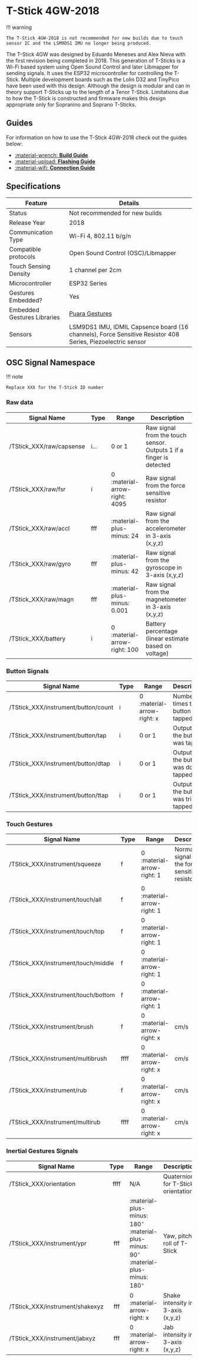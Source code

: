 # T-Stick 4GW-2018

!!! warning

    The T-Stick 4GW-2018 is not recommended for new builds due to touch sensor IC and the LSM9DS1 IMU no longer being produced.

The T-Stick 4GW was designed by Eduardo Meneses and Alex Nieva with the first revision being completed in 2018. This generation of T-Sticks is a Wi-Fi based system using Open Sound Control and later Libmapper for sending signals. It uses the ESP32 microcontroller for controlling the T-Stick. Multiple development boards such as the Lolin D32 and TinyPico have been used with this design. Although the design is modular and can in theory support T-Sticks up to the length of a Tenor T-Stick. Limitations due to how the T-Stick is constructed and firmware makes this design appropriate only for Sopranino and Soprano T-Sticks.

## Guides
For information on how to use the T-Stick 4GW-2018 check out the guides below:
<div class="grid cards" markdown>

- [:material-wrench: __Build Guide__](./build-guide-2018.md)
- [:material-upload: __Flashing Guide__](./flashing-guide.md)
- [:material-wifi: __Connection Guide__](./connection-guide.md)

</div>

## Specifications
| Feature                     | Details                                                                                                     |
|-----------------------------|-------------------------------------------------------------------------------------------------------------|
| Status                      | Not recommended for new builds                                                                              |
| Release Year                | 2018                                                                                                        |
| Communication Type          | Wi-Fi 4, 802.11 b/g/n                                                                                       |
| Compatible protocols        | Open Sound Control (OSC)/Libmapper                                                                          |
| Touch Sensing Density       | 1 channel per 2cm                                                                                           |
| Microcontroller             | ESP32 Series                                                                                                |
| Gestures Embedded?          | Yes                                                                                                         |
| Embedded Gestures Libraries | [Puara Gestures](../../engineering/gestures.md)                                                             |
| Sensors                     | LSM9DS1 IMU, IDMIL Capsence board (16 channels), Force Sensitive Resistor 408 Series, Piezoelectric sensor  |

## OSC Signal Namespace

!!! note

    Replace XXX for the T-Stick ID number

### Raw data
| Signal Name              | Type | Range                         | Description                                                         |
|--------------------------|:-----|-------------------------------|---------------------------------------------------------------------|
| /TStick_XXX/raw/capsense | i... | 0 or 1                        | Raw signal from the touch sensor. Outputs 1 if a finger is detected |
| /TStick_XXX/raw/fsr      | i    | 0 :material-arrow-right: 4095 | Raw signal from the force sensitive resistor                        |
| /TStick_XXX/raw/accl     | fff  | :material-plus-minus: 24      | Raw signal from the accelerometer in 3-axis (x,y,z)                 |
| /TStick_XXX/raw/gyro     | fff  | :material-plus-minus: 42      | Raw signal from the gyroscope in 3-axis (x,y,z)                     |
| /TStick_XXX/raw/magn     | fff  | :material-plus-minus: 0.001   | Raw signal from the magnetometer in 3-axis (x,y,z)                  |
| /TStick_XXX/battery      | i    | 0 :material-arrow-right: 100  | Battery percentage (linear estimate based on voltage)               |

### Button Signals
| Signal Name                         | Type | Range                      | Description                               |
|-------------------------------------|:-----|----------------------------|-------------------------------------------|
| /TStick_XXX/instrument/button/count | i    | 0 :material-arrow-right: x | Number of times the button was tapped     |
| /TStick_XXX/instrument/button/tap   | i    | 0 or 1                     | Outputs 1 if the button was tapped        |
| /TStick_XXX/instrument/button/dtap  | i    | 0 or 1                     | Outputs 1 if the button was double tapped |
| /TStick_XXX/instrument/button/ttap  | i    | 0 or 1                     | Outputs 1 if the button was triple tapped |

### Touch Gestures
| Signal Name                         | Type | Range                      | Description                                         |
|-------------------------------------|:-----|----------------------------|-----------------------------------------------------|
| /TStick_XXX/instrument/squeeze      | f    | 0 :material-arrow-right: 1 | Normalised signal from the force sensitive resistor |
| /TStick_XXX/instrument/touch/all    | f    | 0 :material-arrow-right: 1 |                                                     |
| /TStick_XXX/instrument/touch/top    | f    | 0 :material-arrow-right: 1 |                                                     |
| /TStick_XXX/instrument/touch/middle | f    | 0 :material-arrow-right: 1 |                                                     |
| /TStick_XXX/instrument/touch/bottom | f    | 0 :material-arrow-right: 1 |                                                     |
| /TStick_XXX/instrument/brush        | f    | 0 :material-arrow-right: x | cm/s                                                |
| /TStick_XXX/instrument/multibrush   | ffff | 0 :material-arrow-right: x | cm/s                                                |
| /TStick_XXX/instrument/rub          | f    | 0 :material-arrow-right: x | cm/s                                                |
| /TStick_XXX/instrument/multirub     | ffff | 0 :material-arrow-right: x | cm/s                                                |

### Inertial Gestures Signals

| Signal Name                     | Type | Range                                                                                                      | Description                               |
|---------------------------------|:----:|------------------------------------------------------------------------------------------------------------|-------------------------------------------|
| /TStick_XXX/orientation         | ffff | N/A                                                                                                        | Quaternions for T-Stick orientation       |
| /TStick_XXX/instrument/ypr      | fff  | :material-plus-minus: 180$^{\circ}$ :material-plus-minus: 90$^{\circ}$ :material-plus-minus: 180$^{\circ}$ | Yaw, pitch, roll of T-Stick               |
| /TStick_XXX/instrument/shakexyz | fff  | 0 :material-arrow-right: x                                                                                 | Shake intensity in 3-axis (x,y,z)         |
| /TStick_XXX/instrument/jabxyz   | fff  | 0 :material-arrow-right: x                                                                                 | Jab intensity in 3-axis (x,y,z)           |